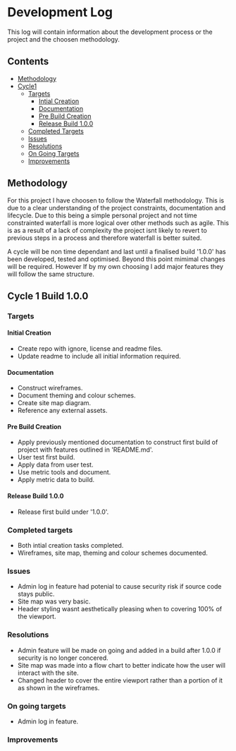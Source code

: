 # Development Log

This log will contain information about the development process or the project and the choosen methodology.

## Contents

- [Methodology](#methodology)
- [Cycle1](#cycle-1-build-1.0.0)
  - [Targets](#targets)
    - [Intial Creation](#intial-creation)
    - [Documentation](#documentation)
    - [Pre Build Creation](#pre-build-creation)
    - [Release Build 1.0.0](#release-build-1.0.0)
  - [Completed Targets](#completed-targets)
  - [Issues](#issues)
  - [Resolutions](#resolutions)
  - [On Going Targets](#on-going-targets)
  - [Improvements](#improvements)

## Methodology

For this project I have choosen to follow the Waterfall methodology.
This is due to a clear understanding of the project constraints, documentation and lifecycle.
Due to this being a simple personal project and not time constrainted waterfall is more logical over other methods such as agile.
This is as a result of a lack of complexity the project isnt likely to revert to previous steps in a process and therefore waterfall is better suited.

A cycle will be non time dependant and last until a finalised build '1.0.0' has been developed, tested and optimised.
Beyond this point mimimal changes will be required.
However If by my own choosing I add major features they will follow the same structure.

## Cycle 1 Build 1.0.0

### Targets

#### Initial Creation
- Create repo with ignore, license and readme files.
- Update readme to include all initial information required.

#### Documentation
- Construct wireframes.
- Document theming and colour schemes.
- Create site map diagram.
- Reference any external assets.

#### Pre Build Creation
- Apply previously mentioned documentation to construct first build of project with features outlined in 'README.md'.
- User test first build.
- Apply data from user test.
- Use metric tools and document.
- Apply metric data to build.

#### Release Build 1.0.0
- Release first build under '1.0.0'.

### Completed targets
- Both intial creation tasks completed.
- Wireframes, site map, theming and colour schemes documented.

### Issues 
- Admin log in feature had potenial to cause security risk if source code stays public.
- Site map was very basic.
- Header styling wasnt aesthetically pleasing when to covering 100% of the viewport.

### Resolutions
- Admin feature will be made on going and added in a build after 1.0.0 if security is no longer concered.
- Site map was made into a flow chart to better indicate how the user will interact with the site.
- Changed header to cover the entire viewport rather than a portion of it as shown in the wireframes.

### On going targets
- Admin log in feature.

### Improvements

